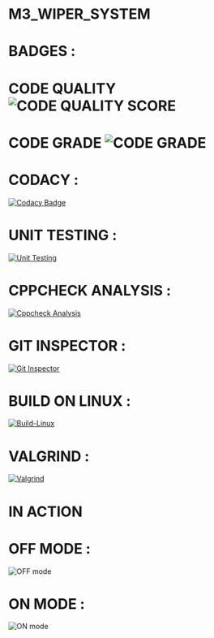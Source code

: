 # M3_WIPER_SYSTEM




# BADGES :

 # CODE QUALITY ![CODE QUALITY SCORE](https://api.codiga.io/project/33577/score/svg)


# CODE GRADE ![CODE GRADE](https://api.codiga.io/project/33577/status/svg)



# CODACY :
[![Codacy Badge](https://app.codacy.com/project/badge/Grade/99fa067241204422819383c190bbdd5f)](https://www.codacy.com/gh/AravinthArumugam/M3_WIPER_SYSTEM/dashboard?utm_source=github.com&amp;utm_medium=referral&amp;utm_content=AravinthArumugam/M3_WIPER_SYSTEM&amp;utm_campaign=Badge_Grade)


# UNIT TESTING :
[![Unit Testing](https://github.com/AravinthArumugam/M3_WIPER_SYSTEM/actions/workflows/Unit%20Testing.yml/badge.svg)](https://github.com/AravinthArumugam/M3_WIPER_SYSTEM/actions/workflows/Unit%20Testing.yml)

# CPPCHECK ANALYSIS :
[![Cppcheck Analysis](https://github.com/AravinthArumugam/M3_WIPER_SYSTEM/actions/workflows/Cppcheck%20Analysis.yml/badge.svg)](https://github.com/AravinthArumugam/M3_WIPER_SYSTEM/actions/workflows/Cppcheck%20Analysis.yml)

# GIT INSPECTOR :
[![Git Inspector](https://github.com/AravinthArumugam/M3_WIPER_SYSTEM/actions/workflows/Git%20Inspector.yml/badge.svg)](https://github.com/AravinthArumugam/M3_WIPER_SYSTEM/actions/workflows/Git%20Inspector.yml)

# BUILD ON LINUX :
[![Build-Linux](https://github.com/AravinthArumugam/M3_WIPER_SYSTEM/actions/workflows/Build-Linux.yml/badge.svg)](https://github.com/AravinthArumugam/M3_WIPER_SYSTEM/actions/workflows/Build-Linux.yml)

# VALGRIND :
[![Valgrind](https://github.com/AravinthArumugam/M3_WIPER_SYSTEM/actions/workflows/Valgrind.yml/badge.svg)](https://github.com/AravinthArumugam/M3_WIPER_SYSTEM/actions/workflows/Valgrind.yml)

# IN ACTION 

# OFF MODE :
![OFF mode](https://user-images.githubusercontent.com/102281509/168463249-1091ffd2-6af6-4ee1-8b82-688cc27ce462.png)

# ON MODE :
![ON mode](https://user-images.githubusercontent.com/102281509/168463266-b24eb89e-b1b0-46d9-b7b8-4b5a9b701c03.png)







